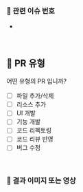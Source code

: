 ### 📌 관련 이슈 번호
- 
</br>

## 📝 PR 유형
어떤 유형의 PR 입니까?
</br>

- [ ] 파일 추가/삭제
- [ ] 리소스 추가
- [ ] UI 개발
- [ ] 기능 개발
- [ ] 코드 리펙토링
- [ ] 코드 리뷰 반영
- [ ] 버그 수정
</br>

### 📱 결과 이미지 또는 영상
